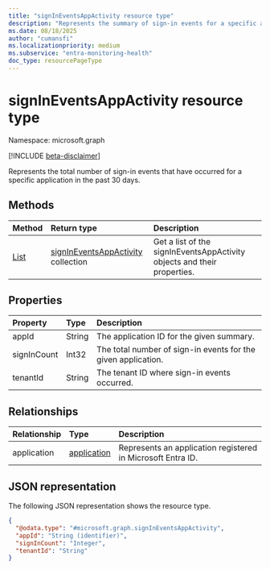 ```yaml
---
title: "signInEventsAppActivity resource type"
description: "Represents the summary of sign-in events for a specific application in the past 30 days."
ms.date: 08/18/2025
author: "cumansfi"
ms.localizationpriority: medium
ms.subservice: "entra-monitoring-health"
doc_type: resourcePageType
---
```


# signInEventsAppActivity resource type

Namespace: microsoft.graph

[!INCLUDE [beta-disclaimer](../../includes/beta-disclaimer.md)]

Represents the total number of sign-in events that have occurred for a specific application in the past 30 days.

## Methods
|Method|Return type|Description|
|:---|:---|:---|
|[List](../api/auditlogroot-list-signineventsappsummary.md)|[signInEventsAppActivity](../resources/signineventsappactivity.md) collection|Get a list of the signInEventsAppActivity objects and their properties.|

## Properties
|Property|Type|Description|
|:---|:---|:---|
|appId|String|The application ID for the given summary.|
|signInCount|Int32|The total number of sign-in events for the given application.|
|tenantId|String|The tenant ID where sign-in events occurred.|

## Relationships
|Relationship|Type|Description|
|:---|:---|:---|
|application|[application](../resources/application.md)|Represents an application registered in Microsoft Entra ID.|

## JSON representation
The following JSON representation shows the resource type.
<!-- {
  "blockType": "resource",
  "keyProperty": "appId",
  "@odata.type": "microsoft.graph.signInEventsAppActivity",
  "openType": false
}
-->
``` json
{
  "@odata.type": "#microsoft.graph.signInEventsAppActivity",
  "appId": "String (identifier)",
  "signInCount": "Integer",
  "tenantId": "String"
}
```

